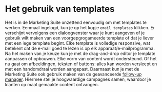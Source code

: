 # Het gebruik van templates

Het is in de Marketing Suite onzettend eenvoudig om met templates te werken. Eenmaal ingelogd,
kun je op het kopje `email templates` klikken. Er verschijnt vervolgens een dialoogvenster 
waar je kunt aangeven of je gebruik wilt maken van een voorgepgrogameerde template of dat je 
liever met een lege template begint. Elke template is volledige responsive, wat betekent dat 
de e-mail goed te lezen is op elk apparaat/e-mailprogramma. Na het maken van je keuze kun je 
met de drag-and-drop editor je template aanpassen of opbouwen. Elke vorm van content wordt 
ondersteund. Of het nu gaat om afbeeldingen, teksten of buttons: alles kan worden versleept 
en met een handomdraai worden aangepast. Daarnaast kun je met de Marketing Suite ook gebruik 
maken van de geavanceerde [follow-up manager](). Hiermee stel je hoogwaardige campagnes samen, 
waardoor je klanten op maat gemaakte content ontvangen.